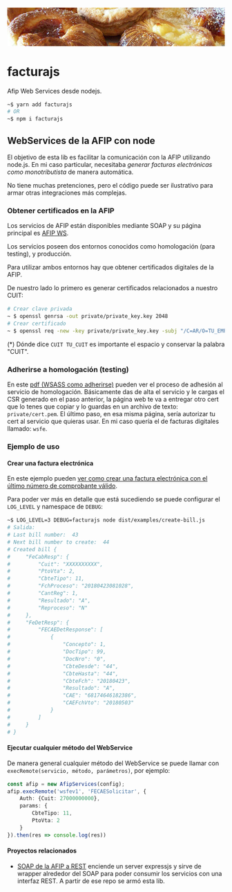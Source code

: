 ![facturajs](facturajs.jpg?raw=true&1 "FacturaJS")


# facturajs

Afip Web Services desde nodejs.

````bash
~$ yarn add facturajs
# OR
~$ npm i facturajs
````

## WebServices de la AFIP con node  

El objetivo de esta lib es facilitar la comunicación con la AFIP utilizando node.js. En mi caso particular, necesitaba *generar facturas electrónicas como monotributista* de manera automática. 

No tiene muchas pretenciones, pero el código puede ser ilustrativo para armar otras integraciones más complejas.    

### Obtener certificados en la AFIP
  
Los servicios de AFIP están disponibles mediante SOAP y su página principal es [AFIP WS](http://www.afip.gob.ar/ws).

Los servicios poseen dos entornos conocidos como homologación (para testing), y producción.

Para utilizar ambos entornos hay que obtener certificados digitales de la AFIP.

De nuestro lado lo primero es generar certificados relacionados a nuestro CUIT:

```bash
# Crear clave privada
~ $ openssl genrsa -out private/private_key.key 2048 
# Crear certificado
~ $ openssl req -new -key private/private_key.key -subj "/C=AR/O=TU_EMPRESA/CN=TU_SISTEMA/serialNumber=CUIT TU_CUIT" -out private/afip.csr

```
(*) Dónde dice `CUIT TU_CUIT` es importante el espacio y conservar la palabra "CUIT". 

### Adherirse a homologación (testing)

En este [pdf (WSASS como adherirse)](https://www.afip.gob.ar/ws/WSASS/WSASS_como_adherirse.pdf) pueden ver el proceso de adhesión al servicio de homologación. Básicamente das de alta el servicio y le cargas el CSR generado en el paso anterior, la página web te va a entregar otro cert que lo tenes que copiar y lo guardas en un archivo de texto: `private/cert.pem`. El último paso, en esa misma página, sería autorizar tu cert al servicio que quieras usar. En mi caso quería el de facturas digitales llamado: `wsfe`. 



### Ejemplo de uso  

#### Crear una factura electrónica

En este ejemplo pueden [ver como crear una factura electrónica con el último número de comprobante válido](src/examples/create-bill.ts).

Para poder ver más en detalle que está sucediendo se puede configurar el `LOG_LEVEL` y namespace de `DEBUG`:

```bash
~$ LOG_LEVEL=3 DEBUG=facturajs node dist/examples/create-bill.js
# Salida:
# Last bill number:  43
# Next bill number to create:  44
# Created bill {
#     "FeCabResp": {
#         "Cuit": "XXXXXXXXXX",
#         "PtoVta": 2,
#         "CbteTipo": 11,
#         "FchProceso": "20180423081028",
#         "CantReg": 1,
#         "Resultado": "A",
#         "Reproceso": "N"
#     },
#     "FeDetResp": {
#         "FECAEDetResponse": [
#             {
#                 "Concepto": 1,
#                 "DocTipo": 99,
#                 "DocNro": "0",
#                 "CbteDesde": "44",
#                 "CbteHasta": "44",
#                 "CbteFch": "20180423",
#                 "Resultado": "A",
#                 "CAE": "68174646182386",
#                 "CAEFchVto": "20180503"
#             }
#         ]
#     }
# }
```

#### Ejecutar cualquier método del WebService

De manera general cualquier método del WebService se puede llamar con `execRemote(servicio, método, parámetros)`, por ejemplo:

````typescript
const afip = new AfipServices(config);
afip.execRemote('wsfev1', 'FECAESolicitar', {
    Auth: {Cuit: 27000000000},
    params: {
        CbteTipo: 11,
        PtoVta: 2
    }    
}).then(res => console.log(res))
````
 

#### Proyectos relacionados

- [SOAP de la AFIP a REST](https://github.com/sarriaroman/AFIP-API) enciende un server expressjs y sirve de wrapper alrededor del SOAP para poder consumir los servicios con una interfaz REST. A partir de ese repo se armó esta lib.
